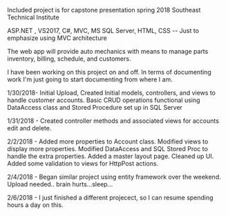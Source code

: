 Included project is for capstone presentation spring 2018 Southeast Technical Institute

ASP.NET , VS2017, C#, MVC, MS SQL Server, HTML, CSS --  Just to emphasize using MVC architecture

The web app will provide auto mechanics with means to manage parts inventory, billing, schedule, and customers.



I have been working on this project on and off.  In terms of documenting work I'm just going to start documenting from where I am.


1/30/2018- Initial Upload, Created Initial models, controllers, and views to handle customer accounts.  Basic CRUD operations functional using DataAccess class and Stored Procedure set up in SQL Server


1/31/2018 - Created controller methods and associated views for accounts edit and delete.


2/2/2018 - Added more properties to Account class.  Modified views to display more properties.  Modified DataAccess and SQL Stored Proc to handle the extra properties.  Added a master layout page.  Cleaned up UI.  Added some validation to views for HttpPost actions.

2/4/2018 - Began similar project using entity framework over the weekend.  Upload needed.. brain hurts...sleep...

2/6/2018 - I just finished a different projecect, so I can resume spending hours a day on this.
